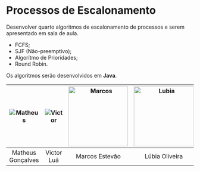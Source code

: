 # Processos de Escalonamento

Desenvolver quarto algoritmos de escalonamento de processos e serem apresentado em sala de aula.

- FCFS;
- SJF (Não-preemptivo);
- Algorítmo de Prioridades;
- Round Robin.

Os algoritmos serão desenvolvidos em **Java**.

| ![Matheus](https://avatars0.githubusercontent.com/u/20846871?s=160&v=4) | ![Victor](https://avatars1.githubusercontent.com/u/56847759?s=160&v=4) | <img src="https://i.imgur.com/lIQ9TAD.jpg" alt="Marcos" width="160" /> | <img src="https://i.imgur.com/I3vDomc.jpg" alt="Lubia" width="160" /> | ![Paulo](https://avatars3.githubusercontent.com/u/43909062?s=160&v=4) | <img src="https://i.imgur.com/vvtLwnD.jpg" alt="Julia" width="160" /> |
|:-----------------------------------------------------------------------:|:------------------------------------------------------------------------:|:------------------------------------------------------------------------:|:-----------------------------------------------------------------------:|:-----------------------------------------------------------------------:|:-----------------------------------------------------------------------:|
| Matheus Gonçalves | Victor Luã | Marcos Estevão | Lúbia Oliveira | Paulo Leite | Júlia Nunes |
